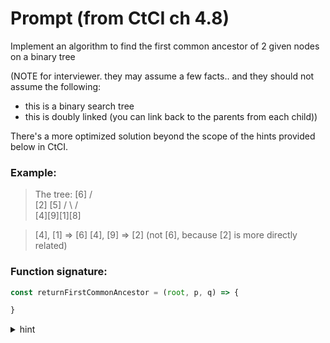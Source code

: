 # Prompt (from CtCI ch 4.8)

Implement an algorithm to find the first common ancestor of 2 given nodes on a binary tree

(NOTE for interviewer. they may assume a few facts.. and they should not assume the following:
- this is a binary search tree
- this is doubly linked (you can link back to the parents from each child))

There's a more optimized solution beyond the scope of the hints provided below in CtCI.

### Example:

> The tree:  [6]
              /\
            [2] [5]
           / \  / \
         [4][9][1][8]

> [4], [1] => [6]
> [4], [9] => [2] (not [6], because [2] is more directly related)

### Function signature:

``` javascript
const returnFirstCommonAncestor = (root, p, q) => {

}
```
<details>
  <summary>hint</summary>
  <p> The first common ancestor means the deepest node such that p and q are descendants. Think about how you'd identify that.
  <details>
    <summary>hint</summary>
    <p>How can you figure out if p is a descendant of a node n???? And what does it mean if you find p there, what should you do next with that knowledge?
      <details>
      <summary>hint</summary>
      <p>So you'll start with the root... checking if it is p... and then finish looking for it in the rest of the tree somehow. And then we'll also be checking nodes if they are q... and how do we know which path it'll turn up in?
        <details>
        <summary>hint</summary>
        <p>If you haven't said recursion by now, you should go back and implement binary tree and a search method for it. It'd be helpful to have some kind of function that checks if the left or right contains a given node. If you're stuck, try making that helper function.
          <details>
          <summary>hint</summary>
          <p>The node at which p and q are contained in opposite sides respectively is the the node you should return.
        </p></details>
      </p></details>
    </p></details>
  </p></details>
</p></details>

